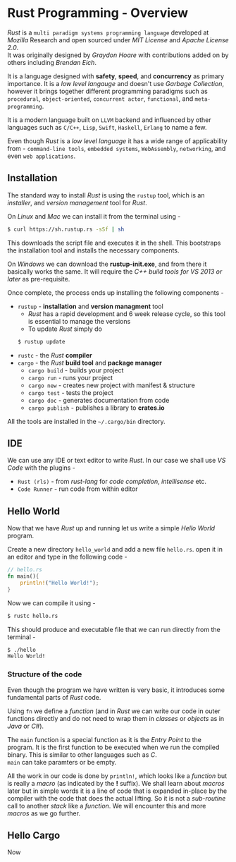 # Rust Programming - Overview
_Rust_ is a `multi paradigm systems programming language` developed at _Mozilla_ Research and open sourced under _MIT License_ and _Apache License 2.0_.  
It was originally designed by _Graydon Hoare_ with contributions added on by others including _Brendan Eich_.

It is a language designed with **safety**, **speed**, and **concurrency** as primary importance. It is a _low level langauge_ and doesn't use _Garbage Collection_, however it brings together different programming paradigms such as `procedural`, `object-oriented`, `concurrent actor`, `functional`, and `meta-programming`.

It is a modern language built on `LLVM` backend and influenced by other languages such as `C/C++`, `Lisp`, `Swift`, `Haskell`, `Erlang` to name a few.

Even though _Rust_ is a _low level language_ it has a wide range of applicability from - `command-line tools`, `embedded systems`, `WebAssembly`, `networking`, and even `web applications`.

## Installation
The standard way to install _Rust_ is using the `rustup` tool, which is an _installer_, and _version management_ tool for _Rust_.

On _Linux_ and _Mac_ we can install it from the terminal using - 
```bash
$ curl https://sh.rustup.rs -sSf | sh
```
This downloads the script file and executes it in the shell. This bootstraps the installation tool and installs the necessary components.

On _Windows_ we can download the **rustup-init.exe**, and from there it basically works the same. It will require the _C++ build tools for VS 2013 or later_ as pre-requisite.

Once complete, the process ends up installing the following components -
- `rustup` - **installation** and **version managment** tool
    - _Rust_ has a rapid development and 6 week release cycle, so this tool is essential to manage the versions
    - To update _Rust_ simply do
    ```bash
    $ rustup update
    ```
- `rustc` - the _Rust_ **compiler**
- `cargo` - the _Rust_ **build tool** and **package manager**
    - `cargo build` - builds your project
    - `cargo run` - runs your project
    - `cargo new` - creates new project with manifest & structure
    - `cargo test` - tests the project
    - `cargo doc` - generates documentation from code
    - `cargo publish` - publishes a library to **crates.io**

All the tools are installed in the `~/.cargo/bin` directory.

## IDE
We can use any IDE or text editor to write _Rust_. In our case we shall use _VS Code_ with the plugins - 
- `Rust (rls)` - from _rust-lang_ for _code completion_, _intellisense_ etc.
- `Code Runner` - run code from within editor

## Hello World
Now that we have _Rust_ up and running let us write a simple _Hello World_ program.  

Create a new directory `hello_world` and add a new file `hello.rs`. open it in an editor and type in the following code -
```rust
// hello.rs
fn main(){
    println!("Hello World!");
}
```
Now we can compile it using -
```bash
$ rustc hello.rs
```
This should produce and executable file that we can run directly from the terminal -
```bash
$ ./hello
Hello World!
```
### Structure of the code
Even though the program we have written is very basic, it introduces some fundamental parts of _Rust_ code.  

Using `fn` we define a _function_ (and in _Rust_ we can write our code in outer functions directly and do not need to wrap them in _classes_ or _objects_ as in _Java_ or _C#_).  

The `main` function is a special function as it is the _Entry Point_ to the program. It is the first function to be executed when we run the compiled binary. This is similar to other languages such as _C_.  
`main` can take paramters or be empty.

All the work in our code is done by `println!`, which looks like a _function_ but is really a _macro_ (as indicated by the **!** suffix). We shall learn about _macros_ later but in simple words it is a line of code that is expanded in-place by the compiler with the code that does the actual lifting. So it is not a _sub-routine_ call to another _stack_ like a _function_. We will encounter this and more _macros_ as we go further.

## Hello Cargo
Now
